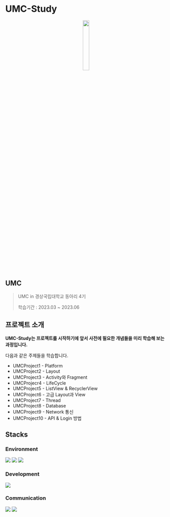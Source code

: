 # UMC-Study

<p align="center">
<img src = "https://github.com/ohhoooo/UMC-Study/assets/76588245/4056a61e-66cd-4a13-bce5-8e0c34c1145e" width="20%" height="20%">
</p>

## UMC

> UMC in 경상국립대학교 동아리 4기
> 
> 학습기간 : 2023.03 ~ 2023.06

## 프로젝트 소개

**UMC-Study는 프로젝트를 시작하기에 앞서 사전에 필요한 개념들을 미리 학습해 보는 과정입니다.**

다음과 같은 주제들을 학습합니다.

  * UMCProject1 - Platform
  * UMCProject2 - Layout
  * UMCProject3 - Activity와 Fragment
  * UMCProjecr4 - LifeCycle
  * UMCProject5 - ListView & RecyclerView
  * UMCProject6 - 고급 Layout과 View
  * UMCProject7 - Thread
  * UMCProject8 - Database
  * UMCProject9 - Network 통신
  * UMCProject10 - API & Login 방법

## Stacks

### Environment

<img src="https://img.shields.io/badge/ANDROID STUDIO-3DDC84?style=for-the-badge&logo=Android&logoColor=white"> <img src="https://img.shields.io/badge/GIT-F05032?style=for-the-badge&logo=git&logoColor=white"> <img src="https://img.shields.io/badge/GITHUB-181717?style=for-the-badge&logo=github&logoColor=white">

### Development

<img src="https://img.shields.io/badge/KOTLIN-7F52FF?style=for-the-badge&logo=kotlin&logoColor=white">

### Communication
<img src="https://img.shields.io/badge/NOTION-000000?style=for-the-badge&logo=notion&logoColor=white"> <img src="https://img.shields.io/badge/DISCORD-5865F2?style=for-the-badge&logo=discord&logoColor=white">
